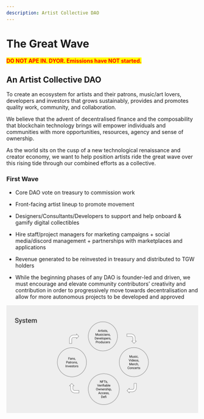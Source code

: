 ```yaml
---
description: Artist Collective DAO
---
```


# The Great Wave

<mark style="color:red;">**DO NOT APE IN. DYOR. Emissions have NOT started.**</mark>

## An Artist Collective DAO

To create an ecosystem for artists and their patrons, music/art lovers, developers and investors that grows sustainably, provides and promotes quality work, community, and collaboration.

We believe that the advent of decentralised finance and the composability that blockchain technology brings will empower individuals and communities with more opportunities, resources, agency and sense of ownership. 

As the world sits on the cusp of a new technological renaissance and creator economy, we want to help position artists ride the great wave over this rising tide through our combined efforts as a collective.  

### First Wave

* Core DAO vote on treasury to commission work

* Front-facing artist lineup to promote movement

* Designers/Consultants/Developers to support and help onboard & gamify digital collectibles

* Hire staff/project managers for marketing campaigns + social media/discord management + partnerships with marketplaces and applications

* Revenue generated to be reinvested in treasury and distributed to TGW holders

* While the beginning phases of any DAO is founder-led and driven, we must encourage and elevate community contributors’ creativity and contribution in order to progressively move towards decentralisation and allow for more autonomous projects to be developed and approved

![The Great Wave Flow Cycle](https://raw.githubusercontent.com/acryptos/docs-thegreatwave/main/img/TGW-flowcycle.svg)
